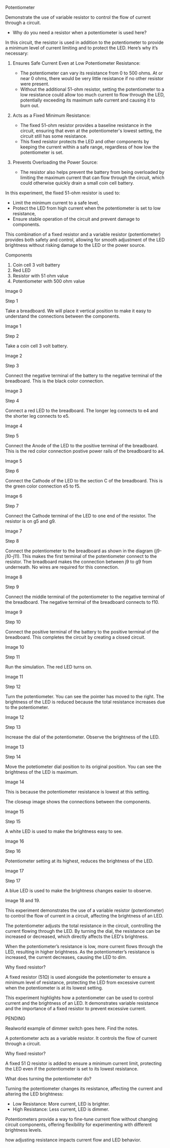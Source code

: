 Potentiometer

Demonstrate the use of variable resistor to control the flow of current through a circuit.

- Why do you need a resistor when a potentiometer is used here?

In this circuit, the resistor is used in addition to the potentiometer to provide a minimum level of current limiting and to protect the LED. Here’s why it’s necessary:

1. Ensures Safe Current Even at Low Potentiometer Resistance:
   - The potentiometer can vary its resistance from 0 to 500 ohms. At or near 0 ohms, there would be very little resistance if no other resistor were present.
   - Without the additional 51-ohm resistor, setting the potentiometer to a low resistance could allow too much current to flow through the LED, potentially exceeding its maximum safe current and causing it to burn out.

2. Acts as a Fixed Minimum Resistance:
   - The fixed 51-ohm resistor provides a baseline resistance in the circuit, ensuring that even at the potentiometer's lowest setting, the circuit still has some resistance.
   - This fixed resistor protects the LED and other components by keeping the current within a safe range, regardless of how low the potentiometer is set.

3. Prevents Overloading the Power Source:
   - The resistor also helps prevent the battery from being overloaded by limiting the maximum current that can flow through the circuit, which could otherwise quickly drain a small coin cell battery.

In this experiment, the fixed 51-ohm resistor is used to:
- Limit the minimum current to a safe level,
- Protect the LED from high current when the potentiometer is set to low resistance,
- Ensure stable operation of the circuit and prevent damage to components.

This combination of a fixed resistor and a variable resistor (potentiometer) provides both safety and control, allowing for smooth adjustment of the LED brightness without risking damage to the LED or the power source.

Components

1. Coin cell 3 volt battery
2. Red LED
3. Resistor with 51 ohm value
4. Potentiometer with 500 ohm value

Image 0

Step 1

Take a breadboard. We will place it vertical position to make it easy to understand the connections between the components.

Image 1

Step 2

Take a coin cell 3 volt battery.

Image 2

Step 3

Connect the negative terminal of the battery to the negative terminal of the breadboard. This is the black color connection.

Image 3

Step 4

Connect a red LED to the breadboard. The longer leg connects to e4 and the shorter leg connects to e5.

Image 4

Step 5

Connect the Anode of the LED to the positive terminal of the breadboard. This is the red color connection postive power rails of the breadboard to a4.

Image 5

Step 6

Connect the Cathode of the LED to the section C of the breadboard. This is the green color connection e5 to f5.

Image 6

Step 7

Connect the Cathode terminal of the LED to one end of the resistor. The resistor is on g5 and g9.

Image 7

Step 8

Connect the potentiometer to the breadboard as shown in the diagram (j9-j10-j11). This makes the first terminal of the potentiometer connect to the resistor. The breadboard makes the connection between j9 to g9 from underneath. No wires are required for this connection.

Image 8

Step 9

Connect the middle terminal of the potentiometer to the negative terminal of the breadboard. The negative terminal of the breadboard connects to f10.

Image 9

Step 10

Connect the positive terminal of the battery to the positive terminal of the breadboard. This completes the circuit by creating a closed circuit.

Image 10

Step 11

Run the simulation. The red LED turns on.

Image 11

Step 12

Turn the potentiometer. You can see the pointer has moved to the right. The brightness of the LED is reduced because the total resistance increases due to the potentiometer.

Image 12

Step 13

Increase the dial of the potentiometer. Observe the brightness of the LED.

Image 13

Step 14

Move the potetiometer dial position to its original position. You can see the brightness of the LED is maximum.

Image 14

This is because the potentiometer resistance is lowest at this setting.

The closeup image shows the connections between the components.

Image 15

Step 15

A white LED is used to make the brightness easy to see.

Image 16

Step 16

Potentiometer setting at its highest, reduces the brightness of the LED.

Image 17

Step 17

A blue LED is used to make the brightness changes easier to observe.

Image 18 and 19.

This experiment demonstrates the use of a variable resistor (potentiometer) to control the flow of current in a circuit, affecting the brightness of an LED.

The potentiometer adjusts the total resistance in the circuit, controlling the current flowing through the LED. By turning the dial, the resistance can be increased or decreased, which directly affects the LED's brightness.

When the potentiometer’s resistance is low, more current flows through the LED, resulting in higher brightness. As the potentiometer’s resistance is increased, the current decreases, causing the LED to dim.

Why fixed resistor?

A fixed resistor (51Ω) is used alongside the potentiometer to ensure a minimum level of resistance, protecting the LED from excessive current when the potentiometer is at its lowest setting.

This experiment highlights how a potentiometer can be used to control current and the brightness of an LED. It demonstrates variable resistance and the importance of a fixed resistor to prevent excessive current.

PENDING

Realworld example of dimmer switch goes here. Find the notes.

A potentiometer acts as a variable resistor. It controls the flow of current through a circuit.

Why fixed resistor?

A fixed 51 Ω resistor is added to ensure a minimum current limit, protecting the LED even if the potentiometer is set to its lowest resistance.

What does turning the potentiometer do?

Turning the potentiometer changes its resistance, affecting the current and altering the LED brightness:

   - Low Resistance: More current, LED is brighter.
   - High Resistance: Less current, LED is dimmer.

Potentiometers provide a way to fine-tune current flow without changing circuit components, offering flexibility for experimenting with different brightness levels.

how adjusting resistance impacts current flow and LED behavior.
